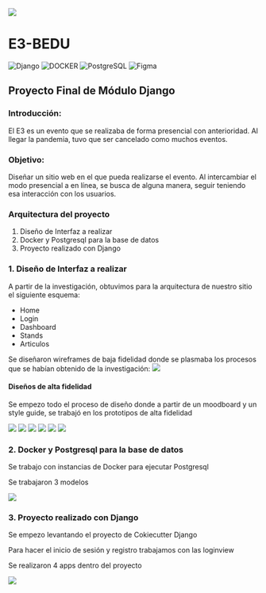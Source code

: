 <img src='./src/img/Titular.png'>

# E3-BEDU
![Django](https://img.shields.io/static/v1?style=for-the-badge&message=Django&color=092E20&logo=Django&logoColor=FFFFFF&label=)
![DOCKER](https://img.shields.io/badge/docker-14354C?style=for-the-badge&logo=docker&logoColor=white)
![PostgreSQL](https://img.shields.io/static/v1?style=for-the-badge&message=PostgreSQL&color=4169E1&logo=PostgreSQL&logoColor=FFFFFF&label=)
![Figma](https://img.shields.io/badge/figma-%23F24E1E.svg?style=for-the-badge&logo=figma&logoColor=white)


## Proyecto Final de Módulo Django
   
### Introducción:
El E3 es un evento que se realizaba de forma presencial con anterioridad. Al llegar la pandemia, tuvo que ser cancelado como muchos eventos. 

### Objetivo:
Diseñar un sitio web en el que pueda realizarse el evento. Al intercambiar el modo presencial a en línea, se busca de alguna manera, seguir teniendo esa interacción con los usuarios.

### Arquitectura del proyecto

1. Diseño de Interfaz a realizar
2. Docker y Postgresql para la base de datos
3. Proyecto realizado con Django



<section>
  <h3>1. Diseño de Interfaz a realizar</h3>
  
  <p>A partir de la investigación, obtuvimos para la arquitectura de nuestro sitio el siguiente esquema:</p>

  <ul>
    <li>Home</li>
    <li>Login</li>
    <li>Dashboard</li>
    <li>Stands</li>
    <li>Articulos</li>
  </ul>

  <p>Se diseñaron wireframes de baja fidelidad donde se plasmaba los procesos que se habían obtenido de la investigación:

  <img src='./src/img/Low.png'>

  <h4>Diseños de alta fidelidad</h4>
   
  <p>Se empezo todo el proceso de diseño donde a partir de un moodboard y un style guide, se trabajó en los prototipos de alta fidelidad</p>
   
  <img src='./src/img/Home.png'>
  <img src='./src/img/Login.png'>
  <img src='./src/img/Register.png'>
  <img src='./src/img/Dashboard.png'>
  <img src='./src/img/Modal.png'>
  <img src='./src/img/Stand.png'>


</section>

<section id="docker">
  <h3>2. Docker y Postgresql para la base de datos</h3>

  <p>Se trabajo con instancias de Docker para ejecutar Postgresql</p>
  <p>Se trabajaron 3 modelos</p>

  
  <img src='./src/img/Diagrama.png'> 

</section>
<section id="backend">
  <h3>3. Proyecto realizado con Django</h3>

  <p>Se empezo levantando el proyecto de Cokiecutter Django</p>
  <p>Para hacer el inicio de sesión y registro trabajamos con las loginview</p>
  <p>Se realizaron 4 apps dentro del proyecto</p>
  
  <img src='./src/img/Proyecto.png'> 

</section>
  


